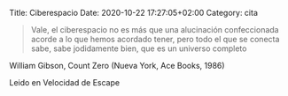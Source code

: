 Title: Ciberespacio
Date: 2020-10-22 17:27:05+02:00
Category: cita

> Vale, el ciberespacio no es más que una alucinación confeccionada acorde
a lo que hemos acordado tener, pero  todo el que se conecta sabe, sabe
jodidamente bien, que es un universo completo

William Gibson, Count Zero (Nueva York, Ace Books, 1986)

Leido en Velocidad de Escape



